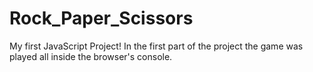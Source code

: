 # Rock_Paper_Scissors
My first JavaScript Project!
In the first part of the project the game was played all inside the browser's console. 


